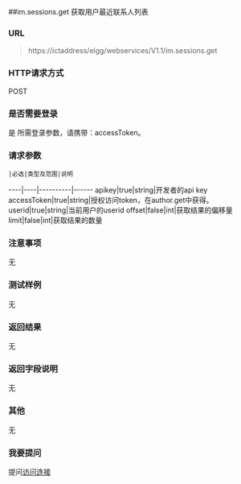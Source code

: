 ##im.sessions.get
获取用户最近联系人列表
### URL
>
>https://ictaddress/elgg/webservices/V1.1/im.sessions.get
>

### HTTP请求方式
POST
### 是否需要登录
是
所需登录参数，请携带：accessToken。
### 请求参数
    |必选|类型及范围|说明
----|----|----------|------
apikey|true|string|开发者的api key
accessToken|true|string|授权访问token，在author.get中获得。
userid|true|string|当前用户的userid
offset|false|int|获取结果的偏移量
limit|false|int|获取结果的数量
### 注意事项
无
### 测试样例
无
### 返回结果
无
### 返回字段说明
无
### 其他
无
### 我要提问
提问[访问连接](http://www.sipsys.com)

